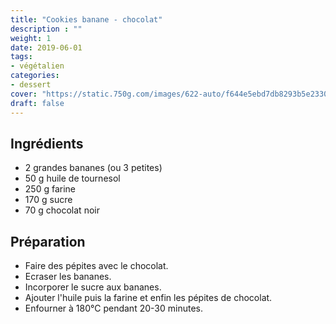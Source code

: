 ```yaml
---
title: "Cookies banane - chocolat"
description : ""
weight: 1
date: 2019-06-01
tags:
- végétalien
categories:
- dessert
cover: "https://static.750g.com/images/622-auto/f644e5ebd7db8293b5e2330d0afa9186/img-2437.jpg"
draft: false
---
```


## Ingrédients

* 2 grandes bananes (ou 3 petites)
* 50 g huile de tournesol
* 250 g farine
* 170 g sucre
* 70 g chocolat noir

## Préparation

* Faire des pépites avec le chocolat.
* Ecraser les bananes.
* Incorporer le sucre aux bananes.
* Ajouter l'huile puis la farine et enfin les pépites de chocolat.
* Enfourner à 180°C pendant 20-30 minutes.
